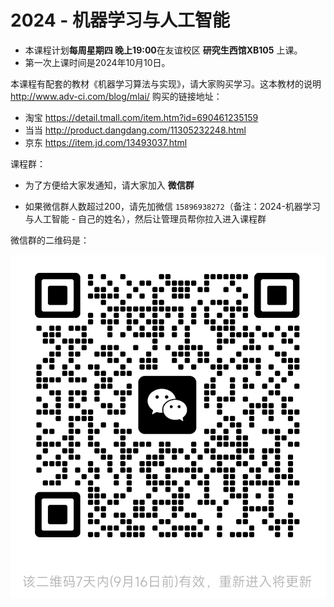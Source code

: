 # 2024 - 机器学习与人工智能



* 本课程计划**每周星期四 晚上19:00**在友谊校区 **研究生西馆XB105** 上课。
* 第一次上课时间是2024年10月10日。


本课程有配套的教材《机器学习算法与实现》，请大家购买学习。这本教材的说明 http://www.adv-ci.com/blog/mlai/
购买的链接地址：

* 淘宝 https://detail.tmall.com/item.htm?id=690461235159 
* 当当 http://product.dangdang.com/11305232248.html
* 京东 https://item.jd.com/13493037.html



课程群：

* 为了方便给大家发通知，请大家加入 **微信群** 

* 如果微信群人数超过200，请先加微信 `15896938272`（备注：2024-机器学习与人工智能 - 自己的姓名），然后让管理员帮你拉入进入课程群

微信群的二维码是：

![qrcode](images/2024-mlai-wechat-group.jpg)



